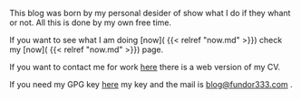 This blog was born by my personal desider of show what I do if they whant or not. All this is done by my own free time.

If you want to see what I am doing [now]( {{< relref "now.md" >}}) check my [now]( {{< relref "now.md" >}}) page.

If you want to contact me for work [here](/cv/) there is a web version of my CV.

If you need my GPG key [here](https://keybase.io/fundor333/key.asc) my key and the mail is blog@fundor333.com .

